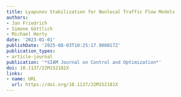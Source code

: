 ```yaml
---
title: Lyapunov Stabilization for Nonlocal Traffic Flow Models
authors:
- Jan Friedrich
- Simone Göttlich
- Michael Herty
date: '2023-01-01'
publishDate: '2025-08-03T10:25:17.908017Z'
publication_types:
- article-journal
publication: '*SIAM Journal on Control and Optimization*'
doi: 10.1137/22M152181X
links:
- name: URL
  url: https://doi.org/10.1137/22M152181X
---
```

